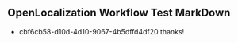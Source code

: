 ## OpenLocalization Workflow Test MarkDown
* cbf6cb58-d10d-4d10-9067-4b5dffd4df20 thanks!

<!--HONumber=Jul16_HO4-->


